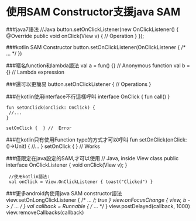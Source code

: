 # 使用SAM Constructor支援java SAM
###java7語法
	//Java
	 button.setOnClickListener(new OnClickListener() {
	            @Override public void onClick(View v) {
	                // Operation
	            } 
	});

###kotlin SAM Constructor
	button.setOnClickListener(OnClickListener {
	            /* ... */
	})


###暱名function和lambda語法
	val a = fun() {} // Anonymous function
	val b = {} // Lambda expression


###還可以更簡易
	button.setOnClickListener {
	            // Operations
	}
	
###在kotlin使用interface不行這樣呼叫
	interface OnClick {
	            fun call()
	}
	
	fun setOnClick(onClick: OnClick) {
	 //...
	}
	
	setOnClick {  } //  Error

###在kotlin只有使用Function type的方式才可以呼叫
	fun setOnClick(onClick: ()->Unit) {
	            //...
	}
	setOnClick {  } // Works


###僅限定在java設定的SAM,才可以使用
	// Java, inside View class
	public interface OnClickListener {
	       void onClick(View v);
	 }
	 
	 //使用kotlin語法:
	 val onClick = View.OnClickListener { toast("Clicked") }

###更多android內使用java SAM constructor語法 
	view.setOnLongClickListener { /* ... */; true }
	view.onFocusChange { view, b -> /* ... */ }
	val callback = Runnable { /* ... */ }
	view.postDelayed(callback, 1000)
	view.removeCallbacks(callback)

